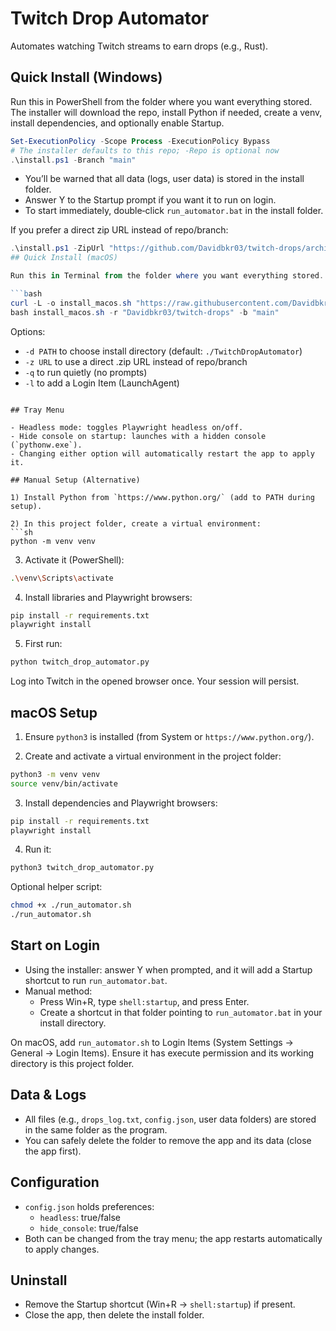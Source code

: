# Twitch Drop Automator

Automates watching Twitch streams to earn drops (e.g., Rust).

## Quick Install (Windows)

Run this in PowerShell from the folder where you want everything stored. The installer will download the repo, install Python if needed, create a venv, install dependencies, and optionally enable Startup.

```powershell
Set-ExecutionPolicy -Scope Process -ExecutionPolicy Bypass
# The installer defaults to this repo; -Repo is optional now
.\install.ps1 -Branch "main"
```

- You’ll be warned that all data (logs, user data) is stored in the install folder.
- Answer Y to the Startup prompt if you want it to run on login.
- To start immediately, double‑click `run_automator.bat` in the install folder.

If you prefer a direct zip URL instead of repo/branch:

```powershell
.\install.ps1 -ZipUrl "https://github.com/Davidbkr03/twitch-drops/archive/refs/heads/main.zip"
## Quick Install (macOS)

Run this in Terminal from the folder where you want everything stored. The installer will download the repo, set up a venv, install dependencies, install Playwright browsers, optionally add a Login Item, and launch the app.

```bash
curl -L -o install_macos.sh "https://raw.githubusercontent.com/Davidbkr03/twitch-drops/main/install_macos.sh" && \
bash install_macos.sh -r "Davidbkr03/twitch-drops" -b "main"
```

Options:
- `-d PATH` to choose install directory (default: `./TwitchDropAutomator`)
- `-z URL` to use a direct .zip URL instead of repo/branch
- `-q` to run quietly (no prompts)
- `-l` to add a Login Item (LaunchAgent)

```

## Tray Menu

- Headless mode: toggles Playwright headless on/off.
- Hide console on startup: launches with a hidden console (`pythonw.exe`).
- Changing either option will automatically restart the app to apply it.

## Manual Setup (Alternative)

1) Install Python from `https://www.python.org/` (add to PATH during setup).

2) In this project folder, create a virtual environment:
```sh
python -m venv venv
```

3) Activate it (PowerShell):
```sh
.\venv\Scripts\activate
```

4) Install libraries and Playwright browsers:
```sh
pip install -r requirements.txt
playwright install
```

5) First run:
```sh
python twitch_drop_automator.py
```
Log into Twitch in the opened browser once. Your session will persist.

## macOS Setup

1) Ensure `python3` is installed (from System or `https://www.python.org/`).

2) Create and activate a virtual environment in the project folder:

```bash
python3 -m venv venv
source venv/bin/activate
```

3) Install dependencies and Playwright browsers:

```bash
pip install -r requirements.txt
playwright install
```

4) Run it:

```bash
python3 twitch_drop_automator.py
```

Optional helper script:

```bash
chmod +x ./run_automator.sh
./run_automator.sh
```

## Start on Login

- Using the installer: answer Y when prompted, and it will add a Startup shortcut to run `run_automator.bat`.
- Manual method:
  - Press Win+R, type `shell:startup`, and press Enter.
  - Create a shortcut in that folder pointing to `run_automator.bat` in your install directory.

On macOS, add `run_automator.sh` to Login Items (System Settings → General → Login Items). Ensure it has execute permission and its working directory is this project folder.

## Data & Logs

- All files (e.g., `drops_log.txt`, `config.json`, user data folders) are stored in the same folder as the program.
- You can safely delete the folder to remove the app and its data (close the app first).

## Configuration

- `config.json` holds preferences:
  - `headless`: true/false
  - `hide_console`: true/false
- Both can be changed from the tray menu; the app restarts automatically to apply changes.

## Uninstall

- Remove the Startup shortcut (Win+R → `shell:startup`) if present.
- Close the app, then delete the install folder.
